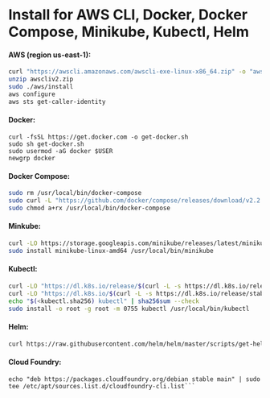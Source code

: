 # Install for AWS CLI, Docker, Docker Compose, Minikube, Kubectl, Helm 

#### AWS (region us-east-1):

```sh
curl "https://awscli.amazonaws.com/awscli-exe-linux-x86_64.zip" -o "awscliv2.zip"
unzip awscliv2.zip
sudo ./aws/install
aws configure
aws sts get-caller-identity
```

#### Docker:

```
curl -fsSL https://get.docker.com -o get-docker.sh
sudo sh get-docker.sh
sudo usermod -aG docker $USER
newgrp docker
```

#### Docker Compose:

```sh
sudo rm /usr/local/bin/docker-compose
sudo curl -L "https://github.com/docker/compose/releases/download/v2.2.3/docker-compose-linux-x86_64" -o /usr/local/bin/docker-compose
sudo chmod a+rx /usr/local/bin/docker-compose
```

#### Minkube:
```sh
curl -LO https://storage.googleapis.com/minikube/releases/latest/minikube-linux-amd64
sudo install minikube-linux-amd64 /usr/local/bin/minikube
```

#### Kubectl:

```sh
curl -LO "https://dl.k8s.io/release/$(curl -L -s https://dl.k8s.io/release/stable.txt)/bin/linux/amd64/kubectl"
curl -LO "https://dl.k8s.io/$(curl -L -s https://dl.k8s.io/release/stable.txt)/bin/linux/amd64/kubectl.sha256"
echo "$(<kubectl.sha256) kubectl" | sha256sum --check
sudo install -o root -g root -m 0755 kubectl /usr/local/bin/kubectl
```

#### Helm:
```sh
curl https://raw.githubusercontent.com/helm/helm/master/scripts/get-helm-3 | bash
```

#### Cloud Foundry:
```wget -q -O - https://packages.cloudfoundry.org/debian/cli.cloudfoundry.org.key | sudo apt-key add -
echo "deb https://packages.cloudfoundry.org/debian stable main" | sudo tee /etc/apt/sources.list.d/cloudfoundry-cli.list```

